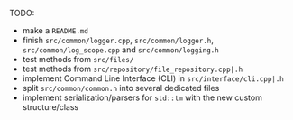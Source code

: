 TODO:
- make a `README.md`
- finish `src/common/logger.cpp`, `src/common/logger.h`, `src/common/log_scope.cpp` and `src/common/logging.h`
- test methods from `src/files/`
- test methods from `src/repository/file_repository.cpp|.h`
- implement Command Line Interface (CLI) in `src/interface/cli.cpp|.h`
- split `src/common/common.h` into several dedicated files
- implement serialization/parsers for `std::tm` with the new custom structure/class